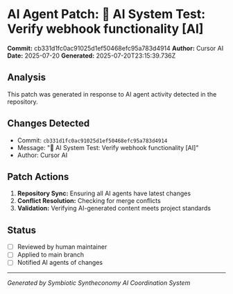 # AI Agent Patch: 🤖 AI System Test: Verify webhook functionality [AI]

**Commit:** cb331d1fc0ac91025d1ef50468efc95a783d4914
**Author:** Cursor AI
**Date:** 2025-07-20
**Generated:** 2025-07-20T23:15:39.736Z

## Analysis

This patch was generated in response to AI agent activity detected in the repository.

## Changes Detected

- Commit: `cb331d1fc0ac91025d1ef50468efc95a783d4914`
- Message: "🤖 AI System Test: Verify webhook functionality [AI]"
- Author: Cursor AI

## Patch Actions

1. **Repository Sync:** Ensuring all AI agents have latest changes
2. **Conflict Resolution:** Checking for merge conflicts
3. **Validation:** Verifying AI-generated content meets project standards

## Status

- [ ] Reviewed by human maintainer
- [ ] Applied to main branch
- [ ] Notified AI agents of changes

---
*Generated by Symbiotic Syntheconomy AI Coordination System*
